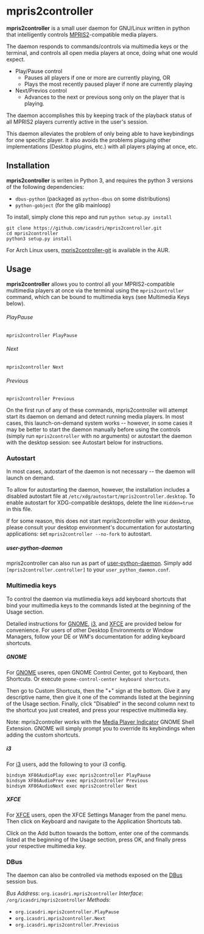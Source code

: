 # mpris2controller
**mpris2controller** is a small user daemon for GNU/Linux written in python that intelligently controls [MPRIS2](http://specifications.freedesktop.org/mpris-spec/latest/)-compatible media players.

The daemon responds to commands/controls via multimedia keys or the terminal, and controls all open media players at once, doing what one would expect.
* Play/Pause control
	* Pauses all players if one or more are currently playing, OR
    * Plays the most recently paused player if none are currently playing
* Next/Previos control
	* Advances to the next or previous song only on the player that is playing.

The daemon accomplishes this by keeping track of the playback status of all MPRIS2 players currently active in the user's session.

This daemon alleviates the problem of only being able to have keybindings for one specific player. It also avoids the problems plaguing other implementations (Desktop plugins, etc.) with all players playing at once, etc.

## Installation
**mpris2controller** is writen in Python 3, and requires the python 3 versions of the following dependencies:
* `dbus-python` (packaged as `python-dbus` on some distributions)
* `python-gobject` (for the glib mainloop)

To install, simply clone this repo and run `python setup.py install`

	git clone https://github.com/icasdri/mpris2controller.git
    cd mpris2controller
    python3 setup.py install

For Arch Linux users, [mpris2controller-git](https://aur.archlinux.org/packages/mpris2controller-git/) is available in the AUR.

## Usage
**mpris2controller** allows you to control all your MPRIS2-compatible multimedia players at once via the terminal using the `mpris2controller` command, which can be bound to multimedia keys (see Multimedia Keys below).

###### PlayPause
	mpris2controller PlayPause

###### Next
	mpris2controller Next

###### Previous
	mpris2controller Previous

On the first run of any of these commands, mpris2controller will attempt start its daemon on demand and detect running media players. In most cases, this launch-on-demand system works -- however, in some cases it may be better to start the daemon manually before using the controls (simply run `mpris2controller` with no arguments) or autostart the daemon with the desktop session: see Autostart below for instructions.

### Autostart
In most cases, autostart of the daemon is not necessary -- the daemon will launch on demand.

To allow for autostarting the daemon, however, the installation includes a disabled autostart file at `/etc/xdg/autostart/mpris2controller.desktop`. To enable autostart for XDG-compatible desktops, delete the line `Hidden=true` in this file.

If for some reason, this does not start mpris2controller with your desktop, please consult your desktop environment's documentation for autostarting applications: set `mpris2controller --no-fork` to autostart.

##### user-python-daemon
mpris2controller can also run as part of [user-python-daemon](https://github.com/icasdri/user-python-daemon). Simply add `[mpris2controller.controller]` to your `user_python_daemon.conf`.

### Multimedia keys

To control the daemon via mutlimedia keys add keyboard shortcuts that bind your multimedia keys to the commands listed at the beginning of the Usage section.

Detailed instructions for [GNOME](http://gnome.org), [i3](http://i3wm.org), and [XFCE](http://xfce.org) are provided below for convenience. For users of other Desktop Environments or Window Managers, follow your DE or WM's documentation for adding keyboard shortcuts.

##### GNOME
For [GNOME](http://gnome.org) useres, open GNOME Control Center, got to Keyboard, then Shortcuts. Or execute `gnome-control-center keyboard shortcuts`.

Then go to Custom Shortcuts, then the "+" sign at the bottom. Give it any descriptive name, then give it one of the commands listed at the beginning of the Usage section. Finally, click "Disabled" in the second column next to the shortcut you just created, and press your respective multimedia key.

Note: mpris2controller works with the [Media Player Indicator](https://extensions.gnome.org/extension/55/media-player-indicator/) GNOME Shell Extension. GNOME will simply prompt you to override its keybindings when adding the custom shortcuts.

##### i3
For [i3](http://i3wm.org) users, add the following to your i3 config.

	bindsym XF86AudioPlay exec mpris2controller PlayPause
    bindsym XF86AudioPrev exec mpris2controller Previous
    bindsym XF86AudioNext exec mpris2controller Next

##### XFCE
For [XFCE](http://xfce.org) users, open the XFCE Settings Manager from the panel menu. Then click on Keyboard and navigate to the Application Shortcuts tab.

Click on the Add button towards the bottom, enter one of the commands listed at the beginning of the Usage section, press OK, and finally press your respective multimedia key.

### DBus
The daemon can also be controlled via methods exposed on  the [DBus](http://www.freedesktop.org/wiki/Software/dbus/) session bus.

*Bus Address*: `org.icasdri.mpris2controller`
*Interface*: `/org/icasdri/mpris2controller`
*Methods*:
* `org.icasdri.mpris2controller.PlayPause`
* `org.icasdri.mpris2controller.Next`
* `org.icasdri.mpris2controller.Previoius`

